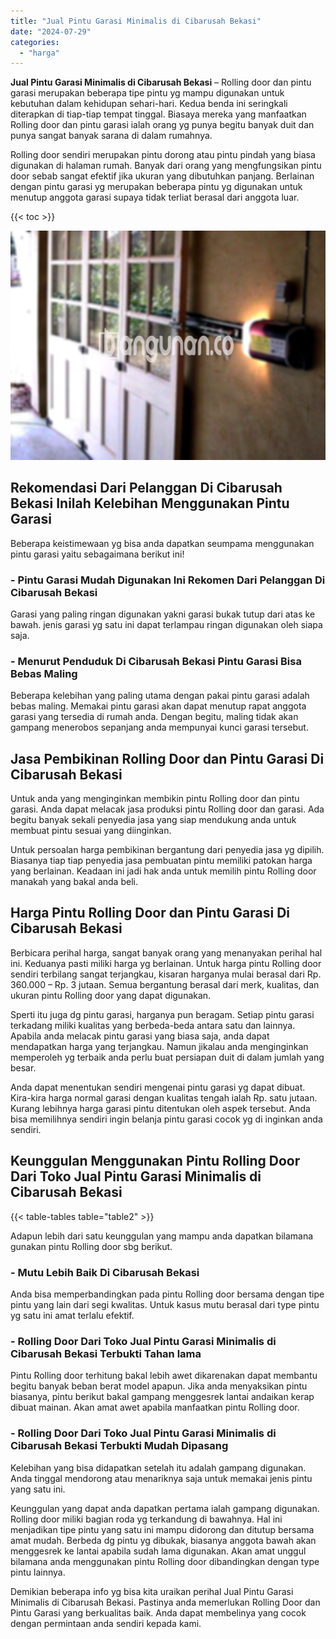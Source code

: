 ```yaml
---
title: "Jual Pintu Garasi Minimalis di Cibarusah Bekasi"
date: "2024-07-29"
categories: 
  - "harga"
---
```


**Jual Pintu Garasi Minimalis di Cibarusah Bekasi** – Rolling door dan pintu garasi merupakan beberapa tipe pintu yg mampu digunakan untuk kebutuhan dalam kehidupan sehari-hari. Kedua benda ini seringkali diterapkan di tiap-tiap tempat tinggal. Biasaya mereka yang manfaatkan Rolling door dan pintu garasi ialah orang yg punya begitu banyak duit dan punya sangat banyak sarana di dalam rumahnya.

Rolling door sendiri merupakan pintu dorong atau pintu pindah yang biasa digunakan di halaman rumah. Banyak dari orang yang mengfungsikan pintu door sebab sangat efektif jika ukuran yang dibutuhkan panjang. Berlainan dengan pintu garasi yg merupakan beberapa pintu yg digunakan untuk menutup anggota garasi supaya tidak terliat berasal dari anggota luar.

{{< toc >}}

![Jual Pintu Garasi Minimalis di Cibarusah Bekasi](/images/pintu-garasi-04.png)

## Rekomendasi Dari Pelanggan Di Cibarusah Bekasi Inilah Kelebihan Menggunakan Pintu Garasi

Beberapa keistimewaan yg bisa anda dapatkan seumpama menggunakan pintu garasi yaitu sebagaimana berikut ini!

### \- Pintu Garasi Mudah Digunakan Ini Rekomen Dari Pelanggan Di Cibarusah Bekasi

Garasi yang paling ringan digunakan yakni garasi bukak tutup dari atas ke bawah. jenis garasi yg satu ini dapat terlampau ringan digunakan oleh siapa saja.

### \- Menurut Penduduk Di Cibarusah Bekasi Pintu Garasi Bisa Bebas Maling

Beberapa kelebihan yang paling utama dengan pakai pintu garasi adalah bebas maling. Memakai pintu garasi akan dapat menutup rapat anggota garasi yang tersedia di rumah anda. Dengan begitu, maling tidak akan gampang menerobos sepanjang anda mempunyai kunci garasi tersebut.

## Jasa Pembikinan Rolling Door dan Pintu Garasi Di Cibarusah Bekasi

Untuk anda yang menginginkan membikin pintu Rolling door dan pintu garasi. Anda dapat melacak jasa produksi pintu Rolling door dan garasi. Ada begitu banyak sekali penyedia jasa yang siap mendukung anda untuk membuat pintu sesuai yang diinginkan.

Untuk persoalan harga pembikinan bergantung dari penyedia jasa yg dipilih. Biasanya tiap tiap penyedia jasa pembuatan pintu memiliki patokan harga yang berlainan. Keadaan ini jadi hak anda untuk memilih pintu Rolling door manakah yang bakal anda beli.

## Harga Pintu Rolling Door dan Pintu Garasi Di Cibarusah Bekasi

Berbicara perihal harga, sangat banyak orang yang menanyakan perihal hal ini. Keduanya pasti miliki harga yg berlainan. Untuk harga pintu Rolling door sendiri terbilang sangat terjangkau, kisaran harganya mulai berasal dari Rp. 360.000 – Rp. 3 jutaan. Semua bergantung berasal dari merk, kualitas, dan ukuran pintu Rolling door yang dapat digunakan.

Sperti itu juga dg pintu garasi, harganya pun beragam. Setiap pintu garasi terkadang miliki kualitas yang berbeda-beda antara satu dan lainnya. Apabila anda melacak pintu garasi yang biasa saja, anda dapat mendapatkan harga yang terjangkau. Namun jikalau anda menginginkan memperoleh yg terbaik anda perlu buat persiapan duit di dalam jumlah yang besar.

Anda dapat menentukan sendiri mengenai pintu garasi yg dapat dibuat. Kira-kira harga normal garasi dengan kualitas tengah ialah Rp. satu jutaan. Kurang lebihnya harga garasi pintu ditentukan oleh aspek tersebut. Anda bisa memilihnya sendiri ingin belanja pintu garasi cocok yg di inginkan anda sendiri.

## Keunggulan Menggunakan Pintu Rolling Door Dari Toko Jual Pintu Garasi Minimalis di Cibarusah Bekasi

{{< table-tables table="table2" >}}

Adapun lebih dari satu keunggulan yang mampu anda dapatkan bilamana gunakan pintu Rolling door sbg berikut.

### \- Mutu Lebih Baik Di Cibarusah Bekasi

Anda bisa memperbandingkan pada pintu Rolling door bersama dengan tipe pintu yang lain dari segi kwalitas. Untuk kasus mutu berasal dari type pintu yg satu ini amat terlalu efektif.

### \- Rolling Door Dari Toko Jual Pintu Garasi Minimalis di Cibarusah Bekasi Terbukti Tahan lama

Pintu Rolling door terhitung bakal lebih awet dikarenakan dapat membantu begitu banyak beban berat model apapun. Jika anda menyaksikan pintu biasanya, pintu berikut bakal gampang menggesrek lantai andaikan kerap dibuat mainan. Akan amat awet apabila manfaatkan pintu Rolling door.

### \- Rolling Door Dari Toko Jual Pintu Garasi Minimalis di Cibarusah Bekasi Terbukti Mudah Dipasang

Kelebihan yang bisa didapatkan setelah itu adalah gampang digunakan. Anda tinggal mendorong atau menariknya saja untuk memakai jenis pintu yang satu ini.

Keunggulan yang dapat anda dapatkan pertama ialah gampang digunakan. Rolling door miliki bagian roda yg terkandung di bawahnya. Hal ini menjadikan tipe pintu yang satu ini mampu didorong dan ditutup bersama amat mudah. Berbeda dg pintu yg dibukak, biasanya anggota bawah akan menggesrek ke lantai apabila sudah lama digunakan. Akan amat unggul bilamana anda menggunakan pintu Rolling door dibandingkan dengan type pintu lainnya.

Demikian beberapa info yg bisa kita uraikan perihal Jual Pintu Garasi Minimalis di Cibarusah Bekasi. Pastinya anda memerlukan Rolling Door dan Pintu Garasi yang berkualitas baik. Anda dapat membelinya yang cocok dengan permintaan anda sendiri kepada kami.
